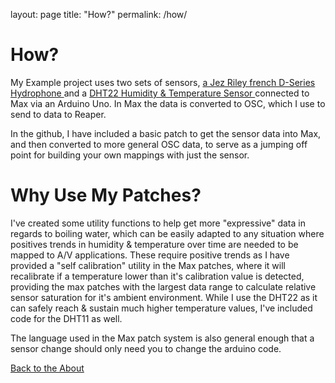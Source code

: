 layout: page
title: "How?"
permalink: /how/

<h1> How? </h1>
My Example project uses two sets of sensors, <a href="https://jezrileyfrench.co.uk/hydrophones.php"> a Jez Riley french D-Series Hydrophone </a> and a <a href="https://abra-electronics.com/sensors/sensors-temperature-en/dht22-temperature-humidity-sensor.html"> DHT22 Humidity & Temperature Sensor </a> connected to Max via an Arduino Uno. In Max the data is converted to OSC, which I use to send to data to Reaper.

In the github, I have included a basic patch to get the sensor data into Max, and then converted to more general OSC data, to serve as a jumping off point for building your own mappings with just the sensor.

<h1> Why Use My Patches?</h1>
I've created some utility functions to help get more "expressive" data in regards to boiling water, which can be easily adapted to any situation where positives trends in humidity & temperature over time are needed to be mapped to A/V applications. These require positive trends as I have provided a "self calibration" utility in the Max patches, where it will recalibrate if a temperature lower than it's calibration value is detected, providing the max patches with the largest data range to calculate relative sensor saturation for it's ambient environment. While I use the DHT22 as it can safely reach & sustain much higher temperature values, I've included code for the DHT11 as well.

The language used in the Max patch system is also general enough that a sensor change should only need you to change the arduino code.

 <a href="https://kaseypocius.github.io/MUMT306-MagicMappedKettle/about"> Back to the About</a>
